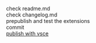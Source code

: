 check readme.md  
check changelog.md  
prepublish and test the extensions  
commit  
[publish with vsce](https://code.visualstudio.com/api/working-with-extensions/publishing-extension)
